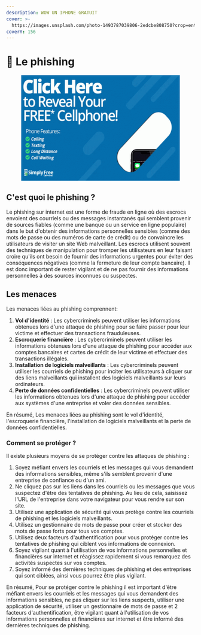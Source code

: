```yaml
---
description: WOW UN IPHONE GRATUIT
cover: >-
  https://images.unsplash.com/photo-1493787039806-2edcbe808750?crop=entropy&cs=tinysrgb&fm=jpg&ixid=MnwxOTcwMjR8MHwxfHNlYXJjaHw0fHxwZWNoZXxlbnwwfHx8fDE2NzQ4NDUxNzI&ixlib=rb-4.0.3&q=80
coverY: 156
---
```


# 🎣 Le phishing

<figure><img src="../../.gitbook/assets/cellphone-free.gif" alt=""><figcaption></figcaption></figure>

## C'est quoi le phishing ?

Le phishing sur internet est une forme de fraude en ligne où des escrocs envoient des courriels ou des messages instantanés qui semblent provenir de sources fiables (comme une banque ou un service en ligne populaire) dans le but d'obtenir des informations personnelles sensibles (comme des mots de passe ou des numéros de carte de crédit) ou de convaincre les utilisateurs de visiter un site Web malveillant. Les escrocs utilisent souvent des techniques de manipulation pour tromper les utilisateurs en leur faisant croire qu'ils ont besoin de fournir des informations urgentes pour éviter des conséquences négatives (comme la fermeture de leur compte bancaire). Il est donc important de rester vigilant et de ne pas fournir des informations personnelles à des sources inconnues ou suspectes.

## Les menaces

Les menaces liées au phishing comprennent:

1. **Vol d'identité** : Les cybercriminels peuvent utiliser les informations obtenues lors d'une attaque de phishing pour se faire passer pour leur victime et effectuer des transactions frauduleuses.
2. **Escroquerie financière** : Les cybercriminels peuvent utiliser les informations obtenues lors d'une attaque de phishing pour accéder aux comptes bancaires et cartes de crédit de leur victime et effectuer des transactions illégales.
3. **Installation de logiciels malveillants** : Les cybercriminels peuvent utiliser les courriels de phishing pour inciter les utilisateurs à cliquer sur des liens malveillants qui installent des logiciels malveillants sur leurs ordinateurs.
4. **Perte de données confidentielles** : Les cybercriminels peuvent utiliser les informations obtenues lors d'une attaque de phishing pour accéder aux systèmes d'une entreprise et voler des données sensibles.

En résumé, Les menaces liées au phishing sont le vol d'identité, l'escroquerie financière, l'installation de logiciels malveillants et la perte de données confidentielles.

### Comment se protéger ?

Il existe plusieurs moyens de se protéger contre les attaques de phishing :

1. Soyez méfiant envers les courriels et les messages qui vous demandent des informations sensibles, même s'ils semblent provenir d'une entreprise de confiance ou d'un ami.
2. Ne cliquez pas sur les liens dans les courriels ou les messages que vous suspectez d'être des tentatives de phishing. Au lieu de cela, saisissez l'URL de l'entreprise dans votre navigateur pour vous rendre sur son site.
3. Utilisez une application de sécurité qui vous protège contre les courriels de phishing et les logiciels malveillants.
4. Utilisez un gestionnaire de mots de passe pour créer et stocker des mots de passe forts pour tous vos comptes.
5. Utilisez deux facteurs d'authentification pour vous protéger contre les tentatives de phishing qui ciblent vos informations de connexion.
6. Soyez vigilant quant à l'utilisation de vos informations personnelles et financières sur internet et réagissez rapidement si vous remarquez des activités suspectes sur vos comptes.
7. Soyez informé des dernières techniques de phishing et des entreprises qui sont ciblées, ainsi vous pourrez être plus vigilant.

En résumé, Pour se protéger contre le phishing il est important d'être méfiant envers les courriels et les messages qui vous demandent des informations sensibles, ne pas cliquer sur les liens suspects, utiliser une application de sécurité, utiliser un gestionnaire de mots de passe et 2 facteurs d'authentification, être vigilant quant à l'utilisation de vos informations personnelles et financières sur internet et être informé des dernières techniques de phishing.
